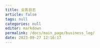 ```yaml
---
title: 业务日志
article: false
tags: null
categories: null
editor: markdown
permalink: /docs/main_page/business_log/
date: 2023-09-27 12:16:17
---
```

